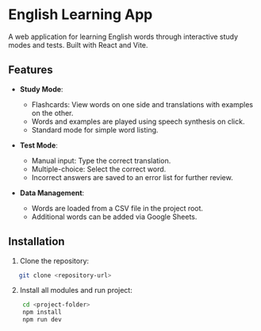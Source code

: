 # English Learning App

A web application for learning English words through interactive study modes and tests. Built with React and Vite.

## Features

- **Study Mode**:
  - Flashcards: View words on one side and translations with examples on the other.
  - Words and examples are played using speech synthesis on click.
  - Standard mode for simple word listing.

- **Test Mode**:
  - Manual input: Type the correct translation.
  - Multiple-choice: Select the correct word.
  - Incorrect answers are saved to an error list for further review.

- **Data Management**:
  - Words are loaded from a CSV file in the project root.
  - Additional words can be added via Google Sheets.

## Installation

1. Clone the repository:
```sh
   git clone <repository-url>
```
2. Install all modules and run project:
```sh
    cd <project-folder>
    npm install
    npm run dev
```